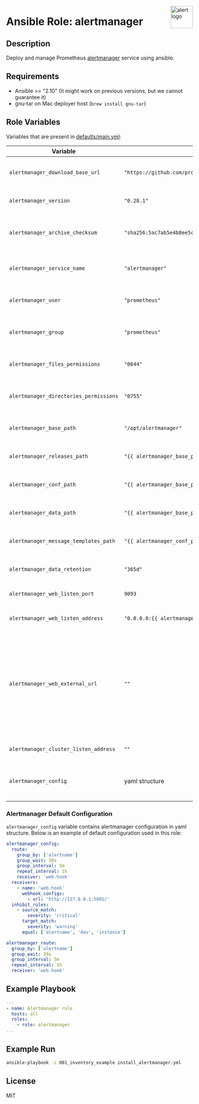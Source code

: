 <p><img src="https://upload.wikimedia.org/wikipedia/commons/thumb/1/1d/Human-dialog-warning.svg/2000px-Human-dialog-warning.svg.png" alt="alert logo" title="alert" align="right" height="60" /></p>


# Ansible Role: alertmanager


## Description

Deploy and manage Prometheus [alertmanager](https://github.com/prometheus/alertmanager) service using ansible.


## Requirements

- Ansible >= "2.10" (It might work on previous versions, but we cannot guarantee it)
- gnu-tar on Mac deployer host (`brew install gnu-tar`)


## Role Variables

Variables that are present in [defaults/main.yml](defaults/main.yml):

| Variable | Default Value | Description |
|---|---|---|
| `alertmanager_download_base_url` | `"https://github.com/prometheus/alertmanager/releases/download"`| Base URL to download Alertmanager binaries from |
| `alertmanager_version` | `"0.28.1"` | Version of alertmanager to install |
| `alertmanager_archive_checksum` | `"sha256:5ac7ab5e4b8ee5ce4d8fb0988f9cb275efcc3f181b4b408179fafee121693311"` | Checksum of the alertmanager archive for verification |
| `alertmanager_service_name` | `"alertmanager"` | Name of the alertmanager's systemd service |
| `alertmanager_user` | `"prometheus"` | System user to run alertmanager service |
| `alertmanager_group` | `"prometheus"` | System group to run alertmanager service |
| `alertmanager_files_permissions` | `"0644"` | Permissions for alertmanager config files |
| `alertmanager_directories_permissions` | `"0755"` | Permissions for alertmanager directories |
| `alertmanager_base_path` | `"/opt/alertmanager"` | Base installation path for alertmanager |
| `alertmanager_releases_path` | `"{{ alertmanager_base_path }}/releases"` | Path to store alertmanager releases |
| `alertmanager_conf_path` | `"{{ alertmanager_base_path }}/conf"` | Path to store alertmanager configuration files |
| `alertmanager_data_path` | `"{{ alertmanager_base_path }}/data"` | Path to store alertmanager data |
| `alertmanager_message_templates_path` | `"{{ alertmanager_conf_path }}/message_templates"` | Path to store alertmanager message templates |
| `alertmanager_data_retention` | `"365d"` | Data retention period for alertmanager |
| `alertmanager_web_listen_port` | `9093` | Port for alertmanager web interface |
| `alertmanager_web_listen_address` | `"0.0.0.0:{{ alertmanager_web_listen_port }}"` | Address for alertmanager web interface |
| `alertmanager_web_external_url` | `""` | External URL for alertmanager web interface (set this if Alertmanager is behind a reverse proxy or accessed via a custom domain, so links in notifications are correct) |
| `alertmanager_cluster_listen_address` | `""` | Address for alertmanager clustering |
| `alertmanager_config` | yaml structure | Alertmanager configuration yaml structure described [below](#alertmanager-default-configuration) |


### Alertmanager Default Configuration

`alertmanager_config` variable contains alertmanager configuration in yaml structure. Below is an example of default configuration used in this role:

```yaml
alertmanager_config:
  route:
    group_by: ['alertname']
    group_wait: 30s
    group_interval: 5m
    repeat_interval: 1h
    receiver: 'web.hook'
  receivers:
    - name: 'web.hook'
      webhook_configs:
        - url: 'http://127.0.0.1:5001/'
  inhibit_rules:
    - source_match:
        severity: 'critical'
      target_match:
        severity: 'warning'
      equal: ['alertname', 'dev', 'instance']

alertmanager_route:
  group_by: ['alertname']
  group_wait: 30s
  group_interval: 5m
  repeat_interval: 1h
  receiver: 'web.hook'
```


## Example Playbook

```yaml
---
- name: Alertmanager role
  hosts: all
  roles:
    - role: alertmanager
...
```


## Example Run

```bash
ansible-playbook -i 001_inventory_example install_alertmanager.yml
```


## License

MIT
